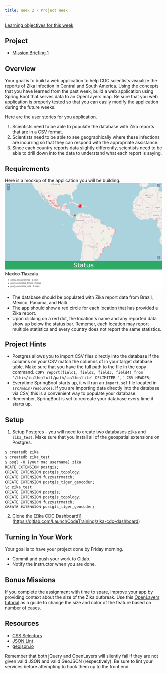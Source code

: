 ```yaml
---
title: Week 2 - Project Week
---
```


[Learning objectives for this week](../../objectives/#week2)

## Project

- [Mission Briefing 1](../../materials/week02/Zika_Mission_Briefing--Mission1.pdf)

## Overview

Your goal is to build a web application to help CDC scientists visualize the reports of Zika infection in Central and South America.  Using the concepts that you have learned from the past week, build a web application using Spring Boot that serves data to an OpenLayers map.  Be sure that you web application is properly tested so that you can easily modify the application during the future weeks.

Here are the user stories for you application.
1.  Scientists need to be able to populate the database with Zika reports that are in a CSV format.
2.  Scientists need to be able to see geographically where these infections are incurring so that they can respond with the appropriate assistance.
3.  Since each country reports data slightly differently, scientists need to be able to drill down into the data to understand what each report is saying.

## Requirements

Here is a mockup of the application you will be building.  
![alt text](../../materials/week02/cdc_zika_dashboard.png "Zika CDC Dashboard")
 - The database should be populated with Zika report data from Brazil, Mexico, Panama, and Haiti.
 - The app should show a red circle for each location that has provided a Zika report.
 - Upon clicking on a red dot, the location's name and any reported data show up below the status bar. Rememer, each location may report multiple statistics and every country does not report the same statistics. 

## Project Hints

- Postgres allows you to import CSV files directly into the database if the columns on your CSV match the columns of in your target database table. Make sure that you have the full path to the file in the copy command.
```COPY report(field1, field2, field3, field4) from '/this/is/the/full/path/to/the/file' DELIMITER ',' CSV HEADER;```
- Everytime SpringBoot starts up, it will run an `import.sql` file located in `src/main/resources`.  If you are importing data directly into the database via CSV, this is a convenient way to populate your database.
- Remember, SpringBoot is set to recreate your database every time it starts up.

## Setup
1. Setup Postgres - you will need to create two databases `zika` and `zika_test`.  Make sure that you install all of the geospatial extensions on Postgres.
```
$ createdb zika
$ createdb zika_test
$ psql -U (your mac username) zika
REATE EXTENSION postgis;
CREATE EXTENSION postgis_topology;
CREATE EXTENSION fuzzystrmatch;
CREATE EXTENSION postgis_tiger_geocoder;
\c zika_test
CREATE EXTENSION postgis;
CREATE EXTENSION postgis_topology;
CREATE EXTENSION fuzzystrmatch;
CREATE EXTENSION postgis_tiger_geocoder;
```
2. Clone the [Zika CDC Dashboard]](https://gitlab.com/LaunchCodeTraining/zika-cdc-dashboard)


## Turning In Your Work

 Your goal is to have your project done by Friday morning.
 - Commit and push your work to Gitlab.
 - Notify the instructor when you are done. 

## Bonus Missions

If you complete the assignment with time to spare, improve your app by providing context about the size of the Zika outbreak.  Use this [OpenLayers tutorial](https://openlayers.org/en/latest/examples/kml-earthquakes.html) as a guide to change the size and color of the feature based on number of cases.

## Resources
- [CSS Selectors](https://www.w3schools.com/cssref/css_selectors.asp)
- [JSON Lint](https://jsonlint.com/)
- [geojson.io](http://geojson.io/#map=2/20.0/0.0)
<aside class="aside-note" markdown="1">
Remember that both jQuery and OpenLayers will silently fail if they are not given valid JSON and valid GeoJSON (respectively).  Be sure to lint your services before attempting to hook them up to the front end.
</aside>
